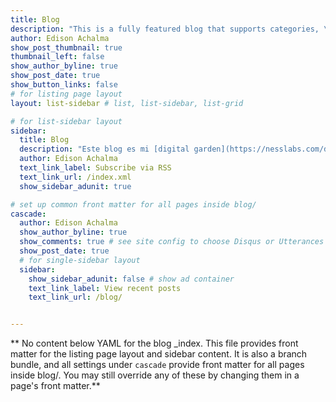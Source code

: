 ```yaml
---
title: Blog
description: "This is a fully featured blog that supports categories, \ntags, series,and pagination.\n"
author: Edison Achalma
show_post_thumbnail: true
thumbnail_left: false
show_author_byline: true
show_post_date: true
show_button_links: false
# for listing page layout
layout: list-sidebar # list, list-sidebar, list-grid

# for list-sidebar layout
sidebar:
  title: Blog
  description: "Este blog es mi [digital garden](https://nesslabs.com/digital-garden-set-up), entre un bloc de notas y un blog."
  author: Edison Achalma
  text_link_label: Subscribe via RSS
  text_link_url: /index.xml
  show_sidebar_adunit: true

# set up common front matter for all pages inside blog/  
cascade:
  author: Edison Achalma
  show_author_byline: true
  show_comments: true # see site config to choose Disqus or Utterances
  show_post_date: true
  # for single-sidebar layout
  sidebar:
    show_sidebar_adunit: false # show ad container
    text_link_label: View recent posts
    text_link_url: /blog/


---
```


** No content below YAML for the blog _index. This file provides front matter for the listing page layout and sidebar content. It is also a branch bundle, and all settings under `cascade` provide front matter for all pages inside blog/. You may still override any of these by changing them in a page's front matter.**
